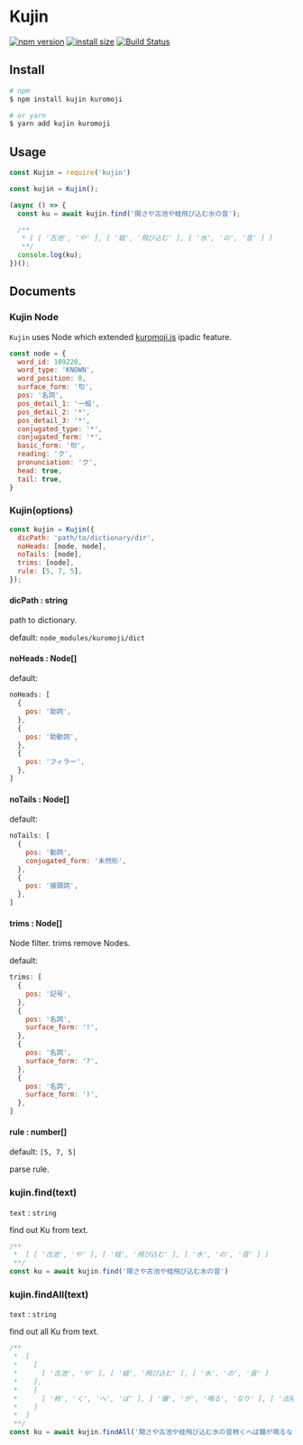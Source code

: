 # Kujin

[![npm version](https://img.shields.io/npm/v/kujin.svg)](https://www.npmjs.com/package/kujin)
[![install size](https://packagephobia.now.sh/badge?p=kujin)](https://packagephobia.now.sh/result?p=kujin)
[![Build Status](https://travis-ci.com/shooontan/kujin.svg?branch=master)](https://travis-ci.com/shooontan/kujin)


## Install

```bash
# npm
$ npm install kujin kuromoji

# or yarn
$ yarn add kujin kuromoji
```

## Usage

```js
const Kujin = require('kujin')

const kujin = Kujin();

(async () => {
  const ku = await kujin.find('閑さや古池や蛙飛び込む水の音');

  /**
   * [ [ '古池', 'や' ], [ '蛙', '飛び込む' ], [ '水', 'の', '音' ] ]
   **/
  console.log(ku);
})();
```

## Documents

### Kujin Node

`Kujin` uses Node which extended [kuromoji.js](https://www.npmjs.com/package/kuromoji) ipadic feature.

```js
const node = {
  word_id: 189220,
  word_type: 'KNOWN',
  word_position: 8,
  surface_form: '句',
  pos: '名詞',
  pos_detail_1: '一般',
  pos_detail_2: '*',
  pos_detail_3: '*',
  conjugated_type: '*',
  conjugated_form: '*',
  basic_form: '句',
  reading: 'ク',
  pronunciation: 'ク',
  head: true,
  tail: true,
}
```

### Kujin(options)

```js
const kujin = Kujin({
  dicPath: 'path/to/dictionary/dir',
  noHeads: [node, node],
  noTails: [node],
  trims: [node],
  rule: [5, 7, 5],
});
```

#### dicPath : string

path to dictionary.

default: `node_modules/kuromoji/dict`

#### noHeads : Node[]

default:

```js
noHeads: [
  {
    pos: '助詞',
  },
  {
    pos: '助動詞',
  },
  {
    pos: 'フィラー',
  },
]
```

#### noTails : Node[]

default:

```js
noTails: [
  {
    pos: '動詞',
    conjugated_form: '未然形',
  },
  {
    pos: '接頭詞',
  },
]
```

#### trims : Node[]

Node filter. trims remove Nodes.

default:
```js
trims: [
  {
    pos: '記号',
  },
  {
    pos: '名詞',
    surface_form: '!',
  },
  {
    pos: '名詞',
    surface_form: '?',
  },
  {
    pos: '名詞',
    surface_form: ')',
  },
]
```

#### rule : number[]

default: `[5, 7, 5]`

parse rule.

### kujin.find(text)

`text` : `string`

find out Ku from text.

```js
/**
 *  [ [ '古池', 'や' ], [ '蛙', '飛び込む' ], [ '水', 'の', '音' ] ]
 **/
const ku = await kujin.find('閑さや古池や蛙飛び込む水の音')
```

### kujin.findAll(text)

`text` : `string`

find out all Ku from text.


```js
/**
 *  [
 *    [
 *      [ '古池', 'や' ], [ '蛙', '飛び込む' ], [ '水', 'の', '音' ]
 *    ],
 *    [
 *      [ '柿', 'く', 'へ', 'ば' ], [ '鐘', 'が', '鳴る', 'なり' ], [ '法隆寺' ]
 *    ]
 *  ]
 **/
const ku = await kujin.findAll('閑さや古池や蛙飛び込む水の音柿くへば鐘が鳴るなり法隆寺')
```
